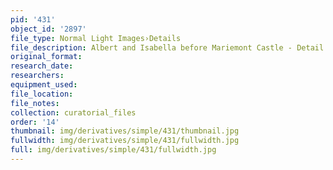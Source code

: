 ```yaml
---
pid: '431'
object_id: '2897'
file_type: Normal Light Images›Details
file_description: Albert and Isabella before Mariemont Castle - Detail 2
original_format:
research_date:
researchers:
equipment_used:
file_location:
file_notes:
collection: curatorial_files
order: '14'
thumbnail: img/derivatives/simple/431/thumbnail.jpg
fullwidth: img/derivatives/simple/431/fullwidth.jpg
full: img/derivatives/simple/431/fullwidth.jpg
---
```


